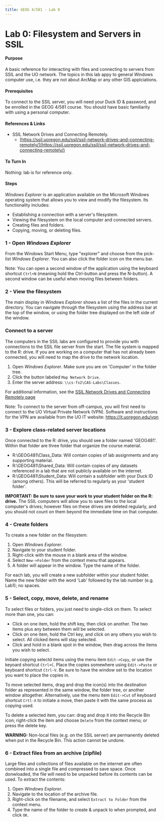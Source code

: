 ```yaml
---
title: GEOG 4/581 - Lab 0
---
```


# Lab 0: Filesystem and Servers in SSIL


#### Purpose

A basic reference for interacting with files and connecting to servers from SSIL and the UO network. The topics in this lab appy to general Windows computer use, i.e. they are not about ArcMap or any other GIS applciations.


#### Prerequisites

To connect to the SSIL server, you will need your Duck ID & password, and be enrolled in the GEOG 4/581 course. You should have basic familiarity with using a personal computer.


#### References & Links

* SSIL Network Drives and Connecting Remotely.
  - [https://ssil.uoregon.edu/ssil/ssil-network-drives-and-connecting-remotely/](https://ssil.uoregon.edu/ssil/ssil-network-drives-and-connecting-remotely/)


#### To Turn In

Nothing: lab is for reference only.


#### Steps

*Windows Explorer* is an application available on the Microsoft Windows operating system that allows you to view and modify the filesystem. Its functionality includes:

* Establishing a connection with a server's filesystem.
* Viewing the filesystem on the local computer and connected servers.
* Creating files and folders.
* Copying, moving, or deleting files.

### 1 - Open *Windows Explorer*

From the Windows Start Menu, type "explorer" and choose from the pick-list *Windows Explorer*. You can also click the folder icon on the menu bar.

Note: You can open a second window of the application using the keyboard shortcut `Ctrl+N` (meaning hold the Ctrl-button and press the N-button). A second window can be useful when moving files between folders.

### 2 - View the filesystem

The main display in *Windows Explorer* shows a list of the files in the current directory. You can navigate through the filesystem using the address bar at the top of the window, or using the folder tree displayed on the left side of the window.

### Connect to a server

The computers in the SSIL labs are configured to provide you with connections to the SSIL file server from the start. The file system is mapped to the R: drive. If you are working on a computer that has not already been connected, you will need to map the drive to the network location.

1. Open *Windows Explorer*. Make sure you are on 'Computer' in the folder tree.
2. Click the button labeled `Map Network Drive`.
3. Enter the server address: `\\cs-fs2\CAS-Labs\Classes`.

For additional information, see the [SSIL Network Drives and Connecting Remotely page](https://ssil.uoregon.edu/ssil/ssil-network-drives-and-connecting-remotely/)

Note: To connect to the server from off-campus, you will first need to connect to the UO VIrtual Private Network (VPN). Software and instructions for the VPN are available from the UO IT website: https://it.uoregon.edu/vpn

### 3 - Explore class-related server locations

Once connected to the R: drive, you should see a folder named 'GEOG481'. Within that folder are three folder that organize the course material.

* R:\GEOG481\Class_Data: Will contain copies of lab assignments and any supporting material.
* R:\GEOG481\Shared_Data: Will contain copies of any datasets referenced in a lab that are not publicly available on the internet.
* R:\GEOG481\Student_Data: Will contain a subfolder with your Duck ID (among others). This will be referred to regularly as your 'student folder'.

**IMPORTANT: Be sure to save your work to your student folder on the R: drive.** The SSIL computers will allow you to save files to the local computer's drives; however files on these drives are deleted regularly, and you should not count on them beyond the immediate time on that computer.

### 4 - Create folders

To create a new folder on the filesystem:

1. Open *Windows Explorer*.
2. Navigate to your student folder.
3. Right-click with the mouse in a blank area of the window.
4. Select `New->Folder` from the context menu that appears.
5. A folder will appear in the window. Type the name of the folder.

For each lab, you will create a new subfolder within your student folder. Name the new folder with the word 'Lab' followed by the lab number (e.g. Lab1); no spaces.

### 5 - Select, copy, move, delete, and rename

To select files or folders, you just need to single-click on them. To select more than one, you can:

* Click on one item, hold the shift key, then click on another. The two items plus any between them will be selected.
* Click on one item, hold the Ctrl key, and click on any others you wish to select. All clicked items will stay selected.
* Click and hold in a blank spot in the window, then drag across the items you wish to select.

Initiate copying selectd items using the menu item `Edit->Copy`, or use the keyoard shortcut `Ctrl+C`. Place the copies somewhere using `Edit->Paste` or keyboard shortcut `Ctrl-V`. Be sure to have the window set to the location you want to place the copies in.

To move selected items, drag and drop the icon(s) into the destination folder as represented in the same window, the folder tree, or another window altogether. Alternatively, use the menu item `Edit->Cut` of keyboard shortcut `Crtl-X` to initiate a move, then paste it with the same process as copying used.

To delete a selected item, you can: drag and drop it into the Recycle Bin icon; right-click the item and choose `Delete` from the context menu; or press the delete key.

**WARNING:** Non-local files (e.g. on the SSIL server) are permanently deleted when put in the Recycle Bin. This action cannot be undone.

### 6 - Extract files from an archive (zipfile)

Large files and collections of files available on the internet are often combined into a single file and compressed to save space. Once donwloaded, the file will need to be unpacked before its contents can be used. To extract the contents:

1. Open *Windows Explorer*.
2. Navigate to the location of the archive file.
3. Right-click on the filename, and select `Extract to Folder` from the context menu.
4. Type the name of the folder to create & unpack to when prompted, and click `OK`.
